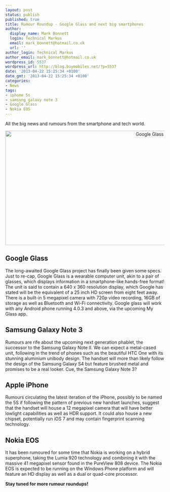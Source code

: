 ```yaml
---
layout: post
status: publish
published: true
title: Rumour Roundup - Google Glass and next big smartphones
author:
  display_name: Mark Bonnett
  login: Technical Markus
  email: mark_bonnett@hotmail.co.uk
  url: ''
author_login: Technical Markus
author_email: mark_bonnett@hotmail.co.uk
wordpress_id: 5537
wordpress_url: http://blog.buymobiles.net/?p=5537
date: '2013-04-22 15:25:34 +0100'
date_gmt: '2013-04-22 15:25:34 +0100'
categories:
- News
tags:
- iphone 5s
- samsung galaxy note 3
- Google Glass
- Nokia EOS
---
```

<p><span class="postStandFirst">All the big news and rumours from the smartphone and tech world.</span></p>
<p style="text-align: center;"><img class="size-full wp-image-5538 aligncenter" alt="Google Glass" src="https://a1comms-blog-buymobiles.storage.googleapis.com/2014/10/Screen-Shot-2014-10-01-at-16.34.56.png" width="897" height="360" /></p>
<h2>Google Glass</h2>
<p>The long-awaited Google Glass project has finally been given some specs. Just to re-cap, Google Glass is a wearable computer unit, akin to a pair of glasses, which displays information in a smartphone-like hands-free format! The unit is said to contain a 640 x 360 resolution display, which Google has stated will be the equivalent of a 25 inch HD screen from eight feet away. There is a built-in 5 megapixel camera with 720p video recording, 16GB of storage as well as Bluetooth and Wi-Fi connectivity. Google glass will work with any Android phone running 4.0.3 and above, via the upcoming My Glass app.</p>
<h2>Samsung Galaxy Note 3</h2>
<p>Rumours are rife about the upcoming next generation phablet, the successor to the Samsung Galaxy Note II. We can expect a metal-cased unit, following in the trend of phones such as the beautiful HTC One with its stunning aluminium unibody design. The handset will more than likely follow the design of the Samsung Galaxy S4 but feature brushed metal and promises to be a real looker. Cue, the Samsung Galaxy Note 3?</p>
<h2>Apple iPhone</h2>
<p>Rumours circulating the latest iteration of the iPhone, possibly to be named the 5S if following the pattern of previous new handset launches, suggest that the handset will house a 12 megapixel camera that will have better lowlight capabilities as well as HDR support. It could also house a new chipset, potentially run iOS 7 and may contain fingerprint scanning technology.</p>
<h2>Nokia EOS</h2>
<p>It has been rumoured for some time that Nokia is working on a hybrid superphone, taking the Lumia 920 technology and combining it with the massive 41 megapixel sensor found in the PureView 808 device. The Nokia EOS is expected to be running on the Windows Phone platform and will feature an HD display as well as a dual or quad-core processor.</p>
<p><strong>Stay tuned for more rumour roundups!&nbsp;</strong></p>
